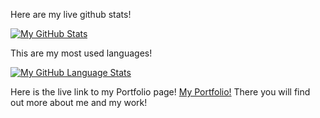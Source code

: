 Here are my live github stats!

[![My GitHub Stats](https://github-readme-stats.vercel.app/api/?username=Marvoro53&count_private=true&theme=tokyonight&showicons=true)]()

This are my most used languages!

[![My GitHub Language Stats](https://github-readme-stats.vercel.app/api/top-langs/?username=Marvoro53&langs_count=5&theme=tokyonight)]()

Here is the live link to my Portfolio page!
<a href="https://marvoro53.github.io/Marvoro53/">My Portfolio!</a>
There you will find out more about me and my work!
